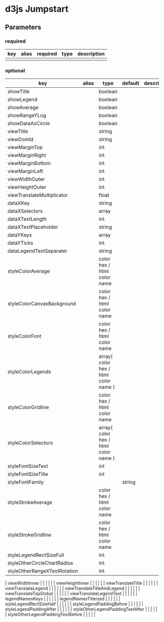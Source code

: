 # d3js Jumpstart

## Parameters
### required
| key  | alias  | required  | type | description  |
|---|---|---|---|---|
|  |   |   |   |   |


### optional
| key  | alias  | type  | default | description  |
|---|---|---|---|---|
| showTitle |   | boolean  |   |   |
| showLegend |   | boolean  |   |   |
| showAverage |   | boolean  |   |   |
| showRangeYLog |   | boolean  |   |   |
| showDataAsCircle |   | boolean  |   |   |
| viewTitle |   | string  |   |   |
| viewDomId |   | string  |   |   |
| viewMarginTop |   | int  |   |   |
| viewMarginRight |   | int  |   |   |
| viewMarginBottom |   | int  |   |   |
| viewMarginLeft |   | int  |   |   |
| viewWidthOuter |   | int  |   |   |
| viewHeightOuter  |   | int  |   |   |
| viewTranslateMultiplicator |   | float  |   |   |
| dataXKey |   | string  |   |   |
| dataXSelectors |   | array |   |   |
| dataXTextLength |   | int  |   |   |
| dataXTextPlaceholder |   | string  |   |   |
| dataYKeys |   | array  |   |   |
| dataYTicks |   | int  |   |   |
| dataLegendTextSeparater |   | string  |   |   |
| styleColorAverage |   | color hex / html color name  |   |   |
| styleColorCanvasBackground |   | color hex / html color name  |   |   |
| styleColorFont |   | color hex / html color name |   |   |
| styleColorLegends |   | array( color hex / html color name ) |   |   |
| styleColorGridline |   | color hex / html color name  |   |   |
| styleColorSelectors |   | array( color hex / html color name )  |   |   |
| styleFontSizeText |   | int  |   |   |
| styleFontSizeTitle |   | int  |   |   |
| styleFontFamily |   |   | string  |   |
| styleStrokeAverage |   | color hex / html color name  |   |   |
| styleStrokeGridline |   | color hex / html color name  |   |   |
| styleLegendRectSizeFull |   | int  |   |   |
| styleOtherCircleChartRadius |   | int  |   |   |
| styleOtherRangeXTextRotation |   | int  |   |   |


| viewWidthInner |   |   |   |   |
| viewHeightInner |   |   |   |   |
| viewTranslateTitle |   |   |   |   |
| viewTranslateLegend |   |   |   |   |
| viewTranslateTitleAndLegend |   |   |   |   |
| viewTranslateTopGlobal |   |   |   |   |
| viewTranslateLegendText |   |   |   |   |
| legendNamesKeys |   |   |   |   |
| legendNamesTitleized |   |   |   |   |
| styleLegendRectSizeHalf |   |   |   |   |
| styleLegendPaddingBefore |   |   |   |   |
| styleLegendPaddingAfter |   |   |   |   |
| styleOtherLegendPaddingTextAfter |   |   |   |   |
| styleOtherLegendPaddingTextBefore |   |   |   |   |

